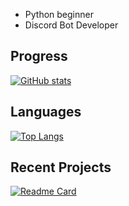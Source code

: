 - Python beginner
- Discord Bot Developer

## Progress
[![GitHub stats](https://github-readme-stats.vercel.app/api?username=billdims)](https://github.com/billdims/github-readme-stats)

## Languages
[![Top Langs](https://github-readme-stats.vercel.app/api/top-langs/?username=billdims&layout=compact)](https://github.com/billdims/github-readme-stats)

## Recent Projects
[![Readme Card](https://github-readme-stats.vercel.app/api/pin/?username=billdims&repo=Cookie&repo=Mercury)](https://github.com/anuraghazra/github-readme-stats)

